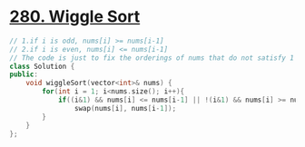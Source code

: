 # [280. Wiggle Sort](https://leetcode.com/problems/wiggle-sort/?tab=Solutions)

```C++
// 1.if i is odd, nums[i] >= nums[i-1]
// 2.if i is even, nums[i] <= nums[i-1]
// The code is just to fix the orderings of nums that do not satisfy 1 and 2.
class Solution {
public:
    void wiggleSort(vector<int>& nums) {
        for(int i = 1; i<nums.size(); i++){
            if((i&1) && nums[i] <= nums[i-1] || !(i&1) && nums[i] >= nums[i-1])
                swap(nums[i], nums[i-1]);
        }
    }
};
```
